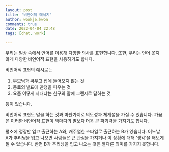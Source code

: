 ```yaml
---  
layout: post  
title: '비언어적 메세지'  
author: wookje.kwon  
comments: true  
date: 2022-04-04 22:48  
tags: [chat, work]  
  
---  
```


우리는 일상 속에서 언어를 이용해 다양한 의사를 표현합니다. 또한, 우리는 언어 못지 않게 다양한 비언어적 표현을 사용하기도 합니다.

비언어적 표현의 예시로는  

1. 부모님과 싸우고 집에 들어오지 않는 것  
2. 동료의 발표에 딴청을 피우는 것  
3. 요즘 어떻게 지내냐는 친구의 말에 그랜저로 답하는 것  

등이 있습니다.  

비언어적 표현도 말을 하는 것과 마찬가지로 의도성과 체계성을 가질 수 있습니다. 가끔은 이러한 비언어적 표현이 백마디의 말보다 더욱 큰 파괴력을 가지기도 합니다.  

평소에 정장만 입고 출근하는 A와, 캐주얼한 스타일로 출근하는 B가 있습니다. 어느날 A가 추리닝을 입고 나오면 사람들은 큰 관심을 가지거나 이 상황에 대해 '생각'을 해보게 될 수 있습니다. 반면 B가 추리닝을 입고 나오는 것은 별다른 의미를 가지지 못합니다.  
